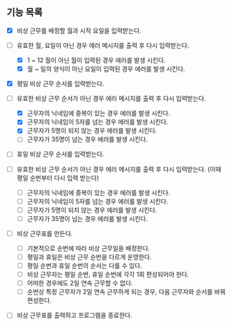 ## 기능 목록

- [x] 비상 근무를 배정할 월과 시작 요일을 입력받는다.
- [ ] 유효한 월, 요일이 아닌 경우 에러 메시지를 출력 후 다시 입력받는다.

  - [x] 1 ~ 12 월이 아닌 월이 입력된 경우 에러를 발생 시킨다.
  - [x] 월 ~ 일의 양식이 아닌 요일이 입력된 경우 에러를 발생 시킨다.

- [x] 평일 비상 근무 순서를 입력받는다.
- [ ] 유효한 비상 근무 순서가 아닌 경우 에러 메시지를 출력 후 다시 입력받는다.

  - [x] 근무자의 닉네임에 중복이 있는 경우 에러를 발생 시킨다.
  - [x] 근무자의 닉네임이 5자를 넘는 경우 에러를 발생 시킨다.
  - [x] 근무자가 5명이 되지 않는 경우 에러를 발생 시킨다.
  - [ ] 근무자가 35명이 넘는 경우 에러를 발생 시킨다.

- [ ] 휴일 비상 근무 순서를 입력받는다.
- [ ] 유효한 비상 근무 순서가 아닌 경우 에러 메시지를 출력 후 다시 입력받는다. (이때 평일 순번부터 다시 입력 받는다)

  - [ ] 근무자의 닉네임에 중복이 있는 경우 에러를 발생 시킨다.
  - [ ] 근무자의 닉네임이 5자를 넘는 경우 에러를 발생 시킨다.
  - [ ] 근무자가 5명이 되지 않는 경우 에러를 발생 시킨다.
  - [ ] 근무자가 35명이 넘는 경우 에러를 발생 시킨다.

- [ ] 비상 근무표를 만든다.
  - [ ] 기본적으로 순번에 따라 비상 근무일을 배정한다.
  - [ ] 평일과 휴일은 비상 근무 순번을 다르게 운영한다.
  - [ ] 평일 순번과 휴일 순번의 순서는 다를 수 있다.
  - [ ] 비상 근무자는 평일 순번, 휴일 순번에 각각 1회 편성되어야 한다.
  - [ ] 어떠한 경우에도 2일 연속 근무할 수 없다.
  - [ ] 순번상 특정 근무자가 2일 연속 근무하게 되는 경우, 다음 근무자와 순서를 바꿔 편성한다.
- [ ] 비상 근무표를 출력하고 프로그램을 종료한다.
